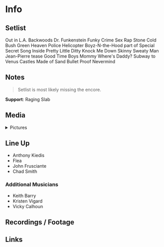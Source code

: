 # Info

## Setlist

Out in L.A.
Backwoods
Dr. Funkenstein
Funky Crime
Sex Rap
Stone Cold Bush
Green Heaven
Police Helicopter
Boyz-N-the-Hood part of
Special Secret Song Inside
Pretty Little Ditty
Knock Me Down
Skinny Sweaty Man
Jean-Pierre tease
Good Time Boys
Mommy Where's Daddy?
Subway to Venus
Castles Made of Sand
Bullet Proof
Nevermind

## Notes

> Setlist is most likely missing the encore.

**Support**: Raging Slab

## Media 

<details>
  <summary>Pictures</summary>
  <!--<img alt="Setlist" title="Setlist" src="_.jpg" height="200" />
  <img alt="Flyer" title="Flyer" src="_.jpg" height="200" />
  <img alt="Clipper" title="Clipper" src="_.jpg" height="200" />
  <img alt="Ticket" title="Ticket" src="_.jpg" height="200" />
  -->
</details>

## Line Up

* Anthony Kiedis
* Flea
* John Frusciante
* Chad Smith

### Additional Musicians

* Keith Barry  
* Kristen Vigard  
* Vicky Calhoun

## Recordings / Footage

## Links